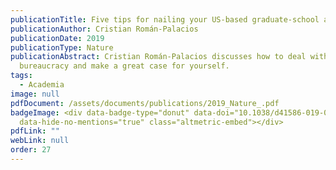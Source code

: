 ```yaml
---
publicationTitle: Five tips for nailing your US-based graduate-school applications
publicationAuthor: Cristian Román-Palacios
publicationDate: 2019
publicationType: Nature
publicationAbstract: Cristian Román-Palacios discusses how to deal with the
  bureaucracy and make a great case for yourself.
tags:
  - Academia
image: null
pdfDocument: /assets/documents/publications/2019_Nature_.pdf
badgeImage: <div data-badge-type="donut" data-doi="10.1038/d41586-019-00845-z"
  data-hide-no-mentions="true" class="altmetric-embed"></div>
pdfLink: ""
webLink: null
order: 27
---
```

